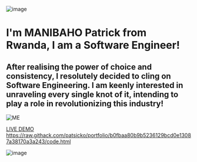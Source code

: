![image](https://user-images.githubusercontent.com/63926982/175803209-60f3e13a-de95-42b4-aee9-8191df9223ca.png)

# I'm MANIBAHO Patrick from Rwanda, I am a Software Engineer!

## After realising the power of choice and consistency, I resolutely decided to cling on Software Engineering. I am keenly interested in unraveling every single knot of it, intending to play a role in  revolutionizing this industry!

![ME](https://user-images.githubusercontent.com/63926982/175802332-6327cae8-90f9-4a17-bd1f-89b8fa847a3d.png)

[LIVE DEMO](https://raw.githack.com/patsicko/portfolio/b0fbaa80b9b5236129bcd0e13087a38170a3a243/code.html) <https://raw.githack.com/patsicko/portfolio/b0fbaa80b9b5236129bcd0e13087a38170a3a243/code.html>

![image](https://user-images.githubusercontent.com/63926982/175803838-3f96521d-6502-4261-b55a-72eee45a9acd.png(https://www.linkedin.com/in/manibaho-patrick-a7851a124/))










